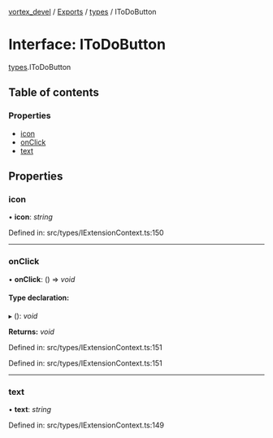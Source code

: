 [vortex_devel](../README.md) / [Exports](../modules.md) / [types](../modules/types.md) / IToDoButton

# Interface: IToDoButton

[types](../modules/types.md).IToDoButton

## Table of contents

### Properties

- [icon](types.itodobutton.md#icon)
- [onClick](types.itodobutton.md#onclick)
- [text](types.itodobutton.md#text)

## Properties

### icon

• **icon**: *string*

Defined in: src/types/IExtensionContext.ts:150

___

### onClick

• **onClick**: () => *void*

#### Type declaration:

▸ (): *void*

**Returns:** *void*

Defined in: src/types/IExtensionContext.ts:151

Defined in: src/types/IExtensionContext.ts:151

___

### text

• **text**: *string*

Defined in: src/types/IExtensionContext.ts:149
